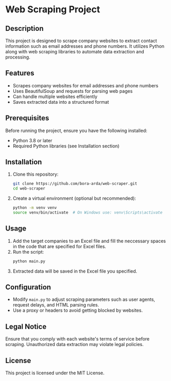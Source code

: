 # Web Scraping Project

## Description
This project is designed to scrape company websites to extract contact information such as email addresses and phone numbers. It utilizes Python along with web scraping libraries to automate data extraction and processing.

## Features
- Scrapes company websites for email addresses and phone numbers
- Uses BeautifulSoup and requests for parsing web pages
- Can handle multiple websites efficiently
- Saves extracted data into a structured format

## Prerequisites
Before running the project, ensure you have the following installed:
- Python 3.8 or later
- Required Python libraries (see Installation section)

## Installation
1. Clone this repository:
   ```bash
   git clone https://github.com/bora-arda/web-scraper.git
   cd web-scraper
   ```

2. Create a virtual environment (optional but recommended):
   ```bash
   python -m venv venv
   source venv/bin/activate  # On Windows use: venv\Scripts\activate
   ```

## Usage
1. Add the target companies to an Excel file and fill the neccessary spaces in the code that are specified for Excel files.
2. Run the script:
   ```bash
   python main.py
   ```
3. Extracted data will be saved in the Excel file you specified.

## Configuration
- Modify `main.py` to adjust scraping parameters such as user agents, request delays, and HTML parsing rules.
- Use a proxy or headers to avoid getting blocked by websites.

## Legal Notice
Ensure that you comply with each website's terms of service before scraping. Unauthorized data extraction may violate legal policies.

## License
This project is licensed under the MIT License.


